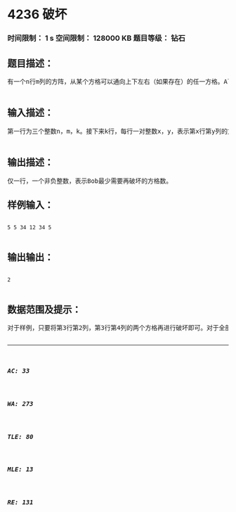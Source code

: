 # 4236 破坏   
### 时间限制： 1 s     空间限制： 128000 KB     题目等级： 钻石  
## 题目描述：  

<pre>
有一个n行m列的方阵，从某个方格可以通向上下左右（如果存在）的任一方格。Alice的任务是从第一行中找一个方格开始，经过某些方格，到最后一行的某个方格结束。有k个方格已经被破坏，不能作为出发点，结束点，或者被经过。Bob想要再破坏几个点从而让Alice无法完成任务，他想知道至少要破坏几个。  

</pre>
  
  
## 输入描述：  

<pre>
第一行为三个整数n，m，k。接下来k行，每行一对整数x，y，表示第x行第y列的方格已经被破坏（被破坏的方格可能重复给出）。  

</pre>
  
  
## 输出描述：  

<pre>
仅一行，一个非负整数，表示Bob最少需要再破坏的方格数。
</pre>
  
  
## 样例输入：  

<pre><code>
5 5 34 12 34 5  

</code></pre>
  
  
## 输出输出：  

<pre><code>
2  

</code></pre>
  
  
## 数据范围及提示：  

<pre>
对于样例，只要将第3行第2列，第3行第4列的两个方格再进行破坏即可。对于全部20个数据点，0<x<=n<=1,000,000,000，0<y<=m<=1,000,000,000，0<=k<=500,000。另外有特殊条件：数据点编号特殊条件1n=12m=13,4,5n,m<=4，k<=106,7,8n,m<=8，k<=509,10,11,12,13,14k<=1,00015,16,17,18,19,20n,m<=1,000   

</pre>
  
  
***  

##### AC: 33  
##### WA: 273  
##### TLE: 80  
##### MLE: 13  
##### RE: 131  
